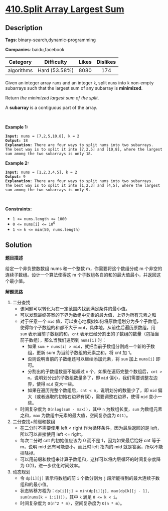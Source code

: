 # [410.Split Array Largest Sum](https://leetcode.com/problems/split-array-largest-sum/description/)

## Description

**Tags**: binary-search,dynamic-programming

**Companies**: baidu,facebook

|  Category  |  Difficulty   | Likes | Dislikes |
| :--------: | :-----------: | :---: | :------: |
| algorithms | Hard (53.58%) | 8080  |   174    |

<p>Given an integer array <code>nums</code> and an integer <code>k</code>, split <code>nums</code> into <code>k</code> non-empty subarrays such that the largest sum of any subarray is <strong>minimized</strong>.</p>
<p>Return <em>the minimized largest sum of the split</em>.</p>
<p>A <strong>subarray</strong> is a contiguous part of the array.</p>
<p>&nbsp;</p>
<p><strong class="example">Example 1:</strong></p>
<pre><code><strong>Input:</strong> nums = [7,2,5,10,8], k = 2
<strong>Output:</strong> 18
<strong>Explanation:</strong> There are four ways to split nums into two subarrays.
The best way is to split it into [7,2,5] and [10,8], where the largest sum among the two subarrays is only 18.</code></pre>
<p><strong class="example">Example 2:</strong></p>
<pre><code><strong>Input:</strong> nums = [1,2,3,4,5], k = 2
<strong>Output:</strong> 9
<strong>Explanation:</strong> There are four ways to split nums into two subarrays.
The best way is to split it into [1,2,3] and [4,5], where the largest sum among the two subarrays is only 9.</code></pre>
<p>&nbsp;</p>
<p><strong>Constraints:</strong></p>
<ul>
  <li><code>1 &lt;= nums.length &lt;= 1000</code></li>
  <li><code>0 &lt;= nums[i] &lt;= 10<sup>6</sup></code></li>
  <li><code>1 &lt;= k &lt;= min(50, nums.length)</code></li>
</ul>

## Solution

**题目描述**

给定一个非负整数数组 nums 和一个整数 m，你需要将这个数组分成 m 个非空的连续子数组。设计一个算法使得这 m 个子数组各自的和的最大值最小，并返回这个最小值。

**解题思路**

1. 二分查找
   - 该问题可以转化为在一定范围内找到满足条件的最小值。
   - 可以发现最终答案的下界为数组中元素的最大值，上界为所有元素之和
   - 对于任意一个 `mid` 值，可以贪心地模拟如何将原数组划分为多个子数组，使得每个子数组的和都不大于 `mid`，具体地，从前往后遍历原数组，用 `sum` 表示当前子数组的和，`cnt` 表示已经分割出的子数组的数量（包括当前子数组），那么当我们遍历到 `nums[i]` 时：
     - 如果 `sum + nums[i] > mid`，就把当前子数组分割成一个新的子数组，更新 sum 为当前子数组的元素之和，将 cnt 加 1。
     - 否则说明当前的子数组还可以继续添加元素，将 `sum` 加上 `nums[i]` 即可。
     - 分割出的子数组数量不能超过 `m` 个，如果在遍历完整个数组后，`cnt > m`，说明划分出的子数组数量多了，即 `mid` 偏小，我们需要调整左边界，使得 `mid` 变大一些。
     - 如果在遍历完整个数组后，`cnt < m`，说明划分的数量少了，即 `mid` 偏大（或者选取的初始右边界有误），需要调整右边界，使得 `mid` 变小一些。
   - 时间复杂度为 `O(nlog(sum - max))`，其中 `n` 为数组长度，`sum` 为数组元素之和，`max` 为数组中元素的最大值，空间复杂度为 `O(1)`。
2. 二分查找+前缀和数组
   - 在二分时不需要使用 left < right 作为循环条件，因为最后返回的是 left，所以可以直接使用 left <= right。
   - 每次二分时 cnt 的初始值应该为 0 而不是 1，因为如果最后恰好 cnt 等于 m，说明 mid 还有可能更小，而此时 left 指向的 mid 就是答案，所以不能排除掉。
   - 可以用前缀和数组来计算子数组和，这样可以将内层循环的时间复杂度降为 O(1)，进一步优化时间效率。
3. 动态规划
   - 令 `dp[i][j]` 表示将数组的前 `i` 个数分割为 `j` 段所能得到的最大连续子数组和的最小值。
   - 状态转移方程为：`dp[i][j] = min(dp[i][j], max(dp[k][j - 1], sum(nums[k + 1:i])))`，其中 `k` 满足 `0 <= k < i`。
   - 时间复杂度为 `O(n^2 * m)`，空间复杂度为 `O(n * m)`。